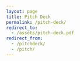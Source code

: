```yaml
---
layout: page
title: Pitch Deck
permalink: /pitch-deck/
redirect_to:
  - /assets/pitch-deck.pdf
redirect_from:
  - /pitchdeck/
  - /pitch/
---
```


